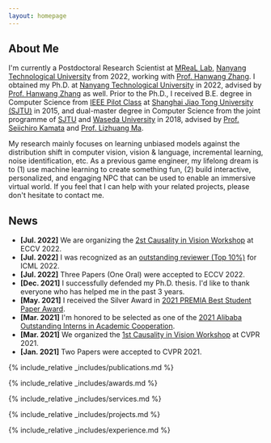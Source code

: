 ```yaml
---
layout: homepage
---
```


## About Me

I'm currently a Postdoctoral Research Scientist at <a href="https://mreallab.github.io/" target="_blank">MReaL Lab</a>, <a href="https://www.ntu.edu.sg/" target="_blank">Nanyang Technological University</a> from 2022, working with <a href="https://personal.ntu.edu.sg/hanwangzhang/" target="_blank">Prof. Hanwang Zhang</a>. I obtained my Ph.D. at <a href="https://www.ntu.edu.sg/" target="_blank">Nanyang Technological University</a> in 2022, advised by <a href="https://personal.ntu.edu.sg/hanwangzhang/" target="_blank">Prof. Hanwang Zhang</a> as well. Prior to the Ph.D., I received B.E. degree in Computer Science from <a href="http://english.seiee.sjtu.edu.cn/english/info/8338.htm" target="_blank">IEEE Pilot Class</a> at <a href="https://en.sjtu.edu.cn/" target="_blank">Shanghai Jiao Tong University (SJTU)</a> in 2015, and dual-master degree in Computer Science from the joint programme of <a href="https://en.sjtu.edu.cn/" target="_blank">SJTU</a> and <a href="https://www.waseda.jp/fsci/gips/en/" target="_blank">Waseda University</a> in 2018, advised by <a href="http://www.waseda.jp/sem-kamlabo011/" target="_blank">Prof. Seiichiro Kamata</a> and <a href="https://dmcv.sjtu.edu.cn/" target="_blank">Prof. Lizhuang Ma</a>.

My research mainly focuses on learning unbiased models against the distribution shift in computer vision, vision
& language, incremental learning, noise identification, etc. As a previous game engineer, my lifelong dream is to (1) use machine learning to create something fun, (2) build interactive, personalized, and engaging NPC that can be used to enable an immersive virtual world. If you feel that I can help with your related projects, please don't hesitate to contact me. 

## News

- **[Jul. 2022]** We are organizing the <a href="http://www.causalityinvision.com" target="_blank">2st Causality in Vision Workshop</a> at ECCV 2022.
- **[Jul. 2022]** I was recognized as an <a href="https://icml.cc/Conferences/2022/Reviewers" target="_blank">outstanding reviewer (Top 10%)</a> for ICML 2022.
- **[Jul. 2022]** Three Papers (One Oral) were accepted to ECCV 2022.
- **[Dec. 2021]** I successfully defended my Ph.D. thesis. I'd like to thank everyone who has helped me in the past 3 years.
- **[May. 2021]** I received the Silver Award in <a href="http://www.premiasg.org/for-members/premia-best-student-paper-awards/premia-best-student-paper-awards-2021/" target="_blank">2021 PREMIA Best Student Paper Award</a>.
- **[Mar. 2021]** I'm honored to be selected as one of the <a href="https://azft.alibaba.com/newspage/?id=170" target="_blank">2021 Alibaba Outstanding Interns in Academic Cooperation</a>.
- **[Mar. 2021]** We organized the <a href="http://www.causalityinvision.com/civ2021.html" target="_blank">1st Causality in Vision Workshop</a> at CVPR 2021.
- **[Jan. 2021]** Two Papers were accepted to CVPR 2021.

{% include_relative _includes/publications.md %}

{% include_relative _includes/awards.md %}

{% include_relative _includes/services.md %}

{% include_relative _includes/projects.md %}

{% include_relative _includes/experience.md %}
